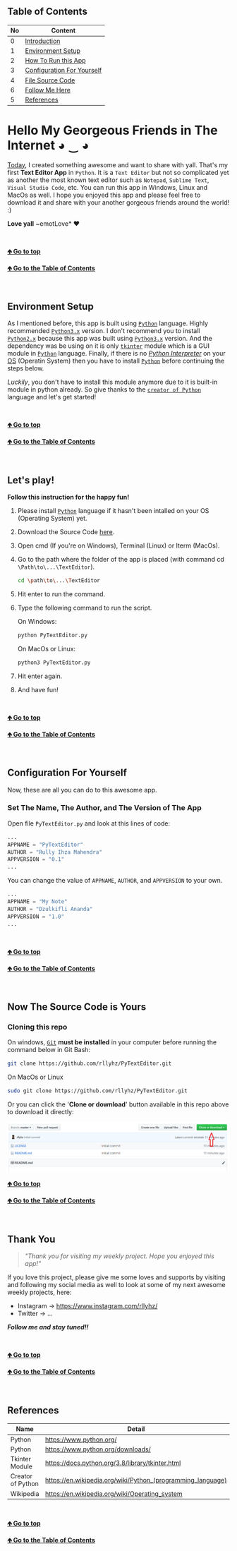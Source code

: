 <a id="table-of-content"></a>
## Table of Contents

| No | Content |
| --- | --- |
| 0 | [Introduction](#introduction) |
| 1 | [Environment Setup](#env-setup) |
| 2 | [How To Run this App](#how-to-run) |
| 3 | [Configuration For Yourself](#configuration) |
| 4 | [File Source Code](#file-source-code) |
| 6 | [Follow Me Here](#follow-me) |
| 5 | [References](#references) |


<a id="introduction"></a>
# Hello My Georgeous Friends in The Internet ◕ ‿ ◕

[Today](# "11 December 2019"), I created something awesome and want to share with yall. That's my first **Text Editor App** in `Python`. It is a `Text Editor` but not so complicated yet as another the most known text editor such as `Notepad`, `Sublime Text`, `Visual Studio Code`, etc. You can run this app in Windows, Linux and MacOs as well. I hope you enjoyed this app and please feel free to download it and share with your another gorgeous friends around the world! :)

**Love yall** ~emotLove* ❤ 

<br />

[**🡹 Go to top**](#introduction)

[**🡹 Go to the Table of Contents**](#table-of-content)

<br />

<a id="env-setup"></a>
## Environment Setup

As I mentioned before, this app is built using [`Python`](https://www.python.org/ "Python's Official Website") language. Highly recommended [`Python3.x`](https://docs.python.org/3/ "Python3.8") version. I don't recommend you to install [`Python2.x`](https://docs.python.org/2/ "Python 2.7.14 the last released") because this app was built using [`Python3.x`](https://docs.python.org/3/ "Python3.8") version. And the dependency was be using on it is only [`tkinter`](https://docs.python.org/3.8/library/tkinter.html "Tkinter Module") module which is a GUI module in [`Python`](https://www.python.org "Python's Official Website") language. Finally, if there is no [_Python Interpreter_](https://en.wikipedia.org/wiki/Python_(programming_language)) on your [OS](https://en.wikipedia.org/wiki/Operating_system) (Operatin System) then you have to install [`Python`](https://www.python.org/downloads/ "Download Here Now!") before continuing the steps below.

_Luckily_, you don't have to install this module anymore due to it is built-in module in python already. So give thanks to the [`creator of Python`](https://en.wikipedia.org/wiki/Python_(programming_language) "Created by Guido van Rossum") language and let's get started!

<br />

[**🡹 Go to top**](#env-setup)

[**🡹 Go to the Table of Contents**](#table-of-content)

<br />


<a id="how-to-run"></a>
## Let's play!

**Follow this instruction for the happy fun!**

1. Please install [`Python`](https://www.python.org/downloads/ "Download Here Now!") language if it hasn't been intalled on your OS (Operating System) yet.
1. Download the Source Code [here](#file-source-code "Just Click!").
1. Open cmd (If you're on Windows), Terminal (Linux) or Iterm (MacOs).
1. Go to the path where the folder of the app is placed (with command cd `\Path\to\...\TextEditor`).

    ```bash
    cd \path\to\...\TextEditor
    ```

1. Hit enter to run the command.
1. Type the following command to run the script.

    On Windows:

    ```bash
    python PyTextEditor.py
    ```

    On MacOs or Linux:

    ```bash
    python3 PyTextEditor.py
    ```

1. Hit enter again.
1. And have fun!

<br />

[**🡹 Go to top**](#how-to-run)

[**🡹 Go to the Table of Contents**](#table-of-content)

<br />


<a id="configuration"></a>
## Configuration For Yourself

Now, these are all you can do to this awesome app.

### Set The Name, The Author, and The Version of The App

Open file `PyTextEditor.py` and look at this lines of code:

```python
...
APPNAME = "PyTextEditor"
AUTHOR = "Rully Ihza Mahendra"
APPVERSION = "0.1"
...
```

You can change the value of `APPNAME`, `AUTHOR`, and `APPVERSION` to your own.

```python
...
APPNAME = "My Note"
AUTHOR = "Dzulkifli Ananda"
APPVERSION = "1.0"
...
```

<br />

[**🡹 Go to top**](#configuration)

[**🡹 Go to the Table of Contents**](#table-of-content)

<br />


<a id="file-source-code"></a>
## Now The Source Code is Yours

### Cloning this repo

On windows, [`Git`](https://git-scm.com/) **must be installed** in your computer before running the command below in Git Bash:
```bash
git clone https://github.com/rllyhz/PyTextEditor.git
```

On MacOs or Linux
```bash
sudo git clone https://github.com/rllyhz/PyTextEditor.git
```
Or you can click the '**Clone or download**' button available in this repo above to download it directly:

<img src="clone_or_download.png">

<br />

[**🡹 Go to top**](#file-source-code)

[**🡹 Go to the Table of Contents**](#table-of-content)

<br />


<a id="follow-me"></a>
## Thank You

> _"Thank you for visiting my weekly project. Hope you enjoyed this app!"_

If you love this project, please give me some loves and supports by visiting and following my social media as well to look at some of my next awesome weekly projects, here:
- Instagram -> https://www.instagram.com/rllyhz/
- Twitter -> ...

**_Follow me and stay tuned!!_**

<br />

[**🡹 Go to top**](#follow-me)

[**🡹 Go to the Table of Contents**](#table-of-content)

<br />


<a id="references"></a>
## References

| Name | Detail |
| --- | --- |
| Python | https://www.python.org/ |
| Python | https://www.python.org/downloads/ |
| Tkinter Module | https://docs.python.org/3.8/library/tkinter.html |
| Creator of Python | https://en.wikipedia.org/wiki/Python_(programming_language) |
| Wikipedia | https://en.wikipedia.org/wiki/Operating_system |

<br />

[**🡹 Go to top**](#references)

[**🡹 Go to the Table of Contents**](#table-of-content)

<br />

